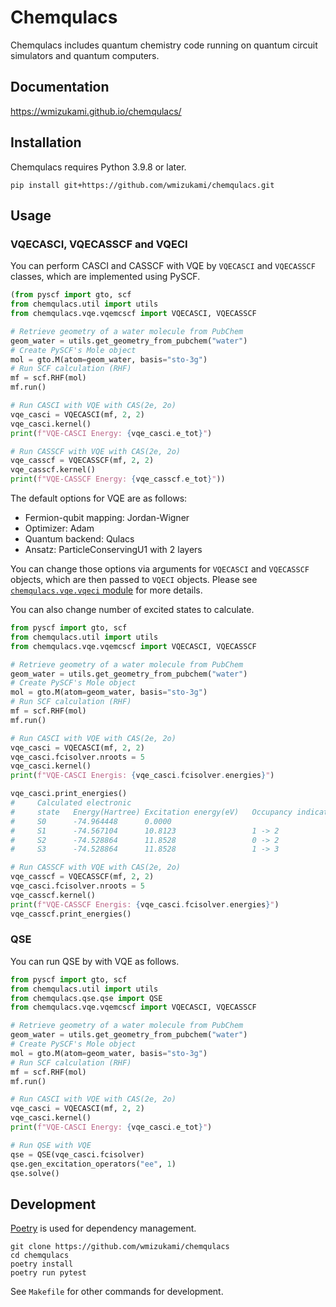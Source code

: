 # Chemqulacs


Chemqulacs includes quantum chemistry code running on quantum circuit simulators and quantum computers.

## Documentation

<https://wmizukami.github.io/chemqulacs/>

## Installation

Chemqulacs requires Python 3.9.8 or later.

```
pip install git+https://github.com/wmizukami/chemqulacs.git
```

## Usage

### VQECASCI, VQECASSCF and VQECI

You can perform CASCI and CASSCF with VQE by `VQECASCI` and `VQECASSCF` classes, which are implemented using PySCF.

```python
(from pyscf import gto, scf
from chemqulacs.util import utils
from chemqulacs.vqe.vqemcscf import VQECASCI, VQECASSCF

# Retrieve geometry of a water molecule from PubChem
geom_water = utils.get_geometry_from_pubchem("water")
# Create PySCF's Mole object
mol = gto.M(atom=geom_water, basis="sto-3g")
# Run SCF calculation (RHF)
mf = scf.RHF(mol)
mf.run()

# Run CASCI with VQE with CAS(2e, 2o)
vqe_casci = VQECASCI(mf, 2, 2)
vqe_casci.kernel()
print(f"VQE-CASCI Energy: {vqe_casci.e_tot}")

# Run CASSCF with VQE with CAS(2e, 2o)
vqe_casscf = VQECASSCF(mf, 2, 2)
vqe_casscf.kernel()
print(f"VQE-CASSCF Energy: {vqe_casscf.e_tot}"))
```

The default options for VQE are as follows:

- Fermion-qubit mapping: Jordan-Wigner
- Optimizer: Adam
- Quantum backend: Qulacs
- Ansatz: ParticleConservingU1 with 2 layers

You can change those options via arguments for `VQECASCI` and `VQECASSCF` objects, which are then passed to `VQECI` objects. Please see [`chemqulacs.vqe.vqeci` module](https://wmizukami.github.io/chemqulacs/chemqulacs.vqe.vqeci.html) for more details.

You can also change number of excited states to calculate.
```python
from pyscf import gto, scf
from chemqulacs.util import utils
from chemqulacs.vqe.vqemcscf import VQECASCI, VQECASSCF

# Retrieve geometry of a water molecule from PubChem
geom_water = utils.get_geometry_from_pubchem("water")
# Create PySCF's Mole object
mol = gto.M(atom=geom_water, basis="sto-3g")
# Run SCF calculation (RHF)
mf = scf.RHF(mol)
mf.run()

# Run CASCI with VQE with CAS(2e, 2o)
vqe_casci = VQECASCI(mf, 2, 2)
vqe_casci.fcisolver.nroots = 5
vqe_casci.kernel()
print(f"VQE-CASCI Energis: {vqe_casci.fcisolver.energies}")

vqe_casci.print_energies()
#     Calculated electronic
#     state   Energy(Hartree) Excitation energy(eV)   Occupancy indicates\n
#     S0      -74.964448      0.0000
#     S1      -74.567104      10.8123                 1 -> 2
#     S2      -74.528864      11.8528                 0 -> 2
#     S3      -74.528864      11.8528                 1 -> 3

# Run CASSCF with VQE with CAS(2e, 2o)
vqe_casscf = VQECASSCF(mf, 2, 2)
vqe_casci.fcisolver.nroots = 5
vqe_casscf.kernel()
print(f"VQE-CASSCF Energis: {vqe_casci.fcisolver.energies}")
vqe_casscf.print_energies()
```


### QSE

You can run QSE by with VQE as follows.

```python
from pyscf import gto, scf
from chemqulacs.util import utils
from chemqulacs.qse.qse import QSE
from chemqulacs.vqe.vqemcscf import VQECASCI, VQECASSCF

# Retrieve geometry of a water molecule from PubChem
geom_water = utils.get_geometry_from_pubchem("water")
# Create PySCF's Mole object
mol = gto.M(atom=geom_water, basis="sto-3g")
# Run SCF calculation (RHF)
mf = scf.RHF(mol)
mf.run()

# Run CASCI with VQE with CAS(2e, 2o)
vqe_casci = VQECASCI(mf, 2, 2)
vqe_casci.kernel()
print(f"VQE-CASCI Energy: {vqe_casci.e_tot}")

# Run QSE with VQE
qse = QSE(vqe_casci.fcisolver)
qse.gen_excitation_operators("ee", 1)
qse.solve()
```


## Development

[Poetry](https://python-poetry.org/docs/cli/) is used for dependency management.

```
git clone https://github.com/wmizukami/chemqulacs
cd chemqulacs
poetry install
poetry run pytest
```

See `Makefile` for other commands for development.
